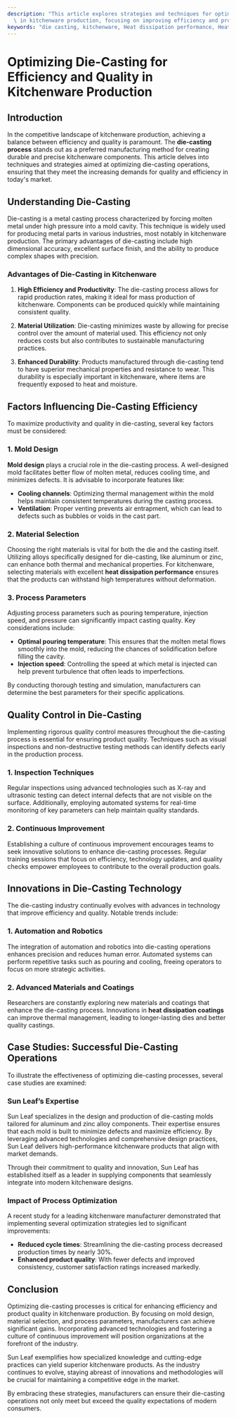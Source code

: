 ```yaml
---
description: "This article explores strategies and techniques for optimizing the die-casting process\
  \ in kitchenware production, focusing on improving efficiency and product quality."
keywords: "die casting, kitchenware, Heat dissipation performance, Heat dissipation structure"
---
```

# Optimizing Die-Casting for Efficiency and Quality in Kitchenware Production

## Introduction

In the competitive landscape of kitchenware production, achieving a balance between efficiency and quality is paramount. The **die-casting process** stands out as a preferred manufacturing method for creating durable and precise kitchenware components. This article delves into techniques and strategies aimed at optimizing die-casting operations, ensuring that they meet the increasing demands for quality and efficiency in today's market.

## Understanding Die-Casting

Die-casting is a metal casting process characterized by forcing molten metal under high pressure into a mold cavity. This technique is widely used for producing metal parts in various industries, most notably in kitchenware production. The primary advantages of die-casting include high dimensional accuracy, excellent surface finish, and the ability to produce complex shapes with precision.

### Advantages of Die-Casting in Kitchenware

1. **High Efficiency and Productivity**: The die-casting process allows for rapid production rates, making it ideal for mass production of kitchenware. Components can be produced quickly while maintaining consistent quality.
   
2. **Material Utilization**: Die-casting minimizes waste by allowing for precise control over the amount of material used. This efficiency not only reduces costs but also contributes to sustainable manufacturing practices.

3. **Enhanced Durability**: Products manufactured through die-casting tend to have superior mechanical properties and resistance to wear. This durability is especially important in kitchenware, where items are frequently exposed to heat and moisture.

## Factors Influencing Die-Casting Efficiency

To maximize productivity and quality in die-casting, several key factors must be considered:

### 1. Mold Design

**Mold design** plays a crucial role in the die-casting process. A well-designed mold facilitates better flow of molten metal, reduces cooling time, and minimizes defects. It is advisable to incorporate features like:
- **Cooling channels**: Optimizing thermal management within the mold helps maintain consistent temperatures during the casting process.
- **Ventilation**: Proper venting prevents air entrapment, which can lead to defects such as bubbles or voids in the cast part.

### 2. Material Selection

Choosing the right materials is vital for both the die and the casting itself. Utilizing alloys specifically designed for die-casting, like aluminum or zinc, can enhance both thermal and mechanical properties. For kitchenware, selecting materials with excellent **heat dissipation performance** ensures that the products can withstand high temperatures without deformation.

### 3. Process Parameters

Adjusting process parameters such as pouring temperature, injection speed, and pressure can significantly impact casting quality. Key considerations include:
- **Optimal pouring temperature**: This ensures that the molten metal flows smoothly into the mold, reducing the chances of solidification before filling the cavity.
- **Injection speed**: Controlling the speed at which metal is injected can help prevent turbulence that often leads to imperfections.

By conducting thorough testing and simulation, manufacturers can determine the best parameters for their specific applications.

## Quality Control in Die-Casting

Implementing rigorous quality control measures throughout the die-casting process is essential for ensuring product quality. Techniques such as visual inspections and non-destructive testing methods can identify defects early in the production process.

### 1. Inspection Techniques

Regular inspections using advanced technologies such as X-ray and ultrasonic testing can detect internal defects that are not visible on the surface. Additionally, employing automated systems for real-time monitoring of key parameters can help maintain quality standards.

### 2. Continuous Improvement

Establishing a culture of continuous improvement encourages teams to seek innovative solutions to enhance die-casting processes. Regular training sessions that focus on efficiency, technology updates, and quality checks empower employees to contribute to the overall production goals.

## Innovations in Die-Casting Technology

The die-casting industry continually evolves with advances in technology that improve efficiency and quality. Notable trends include:

### 1. Automation and Robotics

The integration of automation and robotics into die-casting operations enhances precision and reduces human error. Automated systems can perform repetitive tasks such as pouring and cooling, freeing operators to focus on more strategic activities.

### 2. Advanced Materials and Coatings

Researchers are constantly exploring new materials and coatings that enhance the die-casting process. Innovations in **heat dissipation coatings** can improve thermal management, leading to longer-lasting dies and better quality castings.

## Case Studies: Successful Die-Casting Operations

To illustrate the effectiveness of optimizing die-casting processes, several case studies are examined:

### Sun Leaf’s Expertise

Sun Leaf specializes in the design and production of die-casting molds tailored for aluminum and zinc alloy components. Their expertise ensures that each mold is built to minimize defects and maximize efficiency. By leveraging advanced technologies and comprehensive design practices, Sun Leaf delivers high-performance kitchenware products that align with market demands.

Through their commitment to quality and innovation, Sun Leaf has established itself as a leader in supplying components that seamlessly integrate into modern kitchenware designs.

### Impact of Process Optimization

A recent study for a leading kitchenware manufacturer demonstrated that implementing several optimization strategies led to significant improvements:
- **Reduced cycle times**: Streamlining the die-casting process decreased production times by nearly 30%.
- **Enhanced product quality**: With fewer defects and improved consistency, customer satisfaction ratings increased markedly.

## Conclusion

Optimizing die-casting processes is critical for enhancing efficiency and product quality in kitchenware production. By focusing on mold design, material selection, and process parameters, manufacturers can achieve significant gains. Incorporating advanced technologies and fostering a culture of continuous improvement will position organizations at the forefront of the industry.

Sun Leaf exemplifies how specialized knowledge and cutting-edge practices can yield superior kitchenware products. As the industry continues to evolve, staying abreast of innovations and methodologies will be crucial for maintaining a competitive edge in the market.

By embracing these strategies, manufacturers can ensure their die-casting operations not only meet but exceed the quality expectations of modern consumers.
